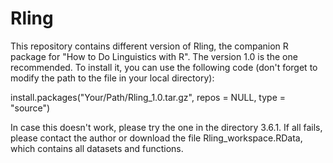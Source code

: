 # Rling
This repository contains different version of Rling, the companion R package for "How to Do Linguistics with R". The version 1.0 is the one recommended. 
To install it, you can use the following code (don't forget to modify the path to the file in your local directory):

install.packages("Your/Path/Rling_1.0.tar.gz", repos = NULL, type = "source")

In case this doesn't work, please try the one in the directory 3.6.1. If all fails, please contact the author or download the file Rling_workspace.RData, which contains all datasets and functions.
